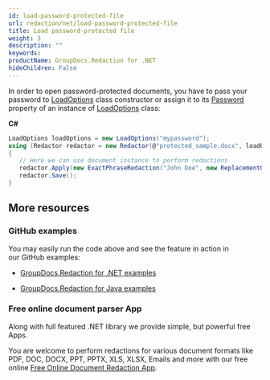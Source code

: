 ```yaml
---
id: load-password-protected-file
url: redaction/net/load-password-protected-file
title: Load password-protected file
weight: 3
description: ""
keywords: 
productName: GroupDocs.Redaction for .NET
hideChildren: False
---
```

In order to open password-protected documents, you have to pass your password to [LoadOptions](https://apireference.groupdocs.com/net/redaction/groupdocs.redaction.options/loadoptions) class constructor or assign it to its [Password](https://apireference.groupdocs.com/net/redaction/groupdocs.redaction.options/loadoptions/properties/password) property of an instance of [LoadOptions](https://apireference.groupdocs.com/net/redaction/groupdocs.redaction.options/loadoptions) class:

**C#**

```csharp
LoadOptions loadOptions = new LoadOptions("mypassword");
using (Redactor redactor = new Redactor(@"protected_sample.docx", loadOptions))
{
   // Here we can use document instance to perform redactions
   redactor.Apply(new ExactPhraseRedaction("John Doe", new ReplacementOptions("[personal]")));
   redactor.Save();
}
```

## More resources

### GitHub examples

You may easily run the code above and see the feature in action in our GitHub examples:

*   [GroupDocs.Redaction for .NET examples](https://github.com/groupdocs-redaction/GroupDocs.Redaction-for-.NET)
    
*   [GroupDocs.Redaction for Java examples](https://github.com/groupdocs-redaction/GroupDocs.Redaction-for-Java)
    

### Free online document parser App

Along with full featured .NET library we provide simple, but powerful free Apps.

You are welcome to perform redactions for various document formats like PDF, DOC, DOCX, PPT, PPTX, XLS, XLSX, Emails and more with our free online [Free Online Document Redaction App](https://products.groupdocs.app/redaction).
